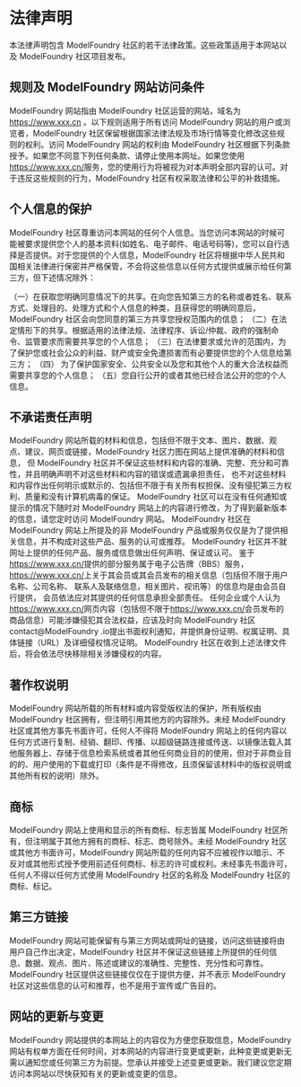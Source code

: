 # 法律声明

本法律声明包含 ModelFoundry  社区的若干法律政策。这些政策适用于本网站以及 ModelFoundry  社区项目发布。

## 规则及 ModelFoundry  网站访问条件

ModelFoundry  网站指由 ModelFoundry  社区运营的网站，域名为 <https://www.xxx.cn> 。以下规则适用于所有访问 ModelFoundry  网站的用户或浏览者，ModelFoundry  社区保留根据国家法律法规及市场行情等变化修改这些规则的权利。访问 ModelFoundry  网站的权利由 ModelFoundry  社区根据下列条款授予。如果您不同意下列任何条款、请停止使用本网址。如果您使用<https://www.xxx.cn/>服务，您的使用行为将被视为对本声明全部内容的认可。对于违反这些规则的行为，ModelFoundry  社区有权采取法律和公平的补救措施。

## 个人信息的保护

ModelFoundry  社区尊重访问本网站的任何个人信息。当您访问本网站的时候可能被要求提供您个人的基本资料(如姓名、电子邮件、电话号码等)，您可以自行选择是否提供。对于您提供的个人信息，ModelFoundry  社区将根据中华人民共和国相关法律进行保密并严格保管，不会将这些信息以任何方式提供或展示给任何第三方，但下述情况除外：

（一）在获取您明确同意情况下的共享。在向您告知第三方的名称或者姓名、联系方式、处理目的、处理方式和个人信息的种类，且获得您的明确同意后，ModelFoundry  社区会向您同意的第三方共享您授权范围内的信息；
（二）在法定情形下的共享。根据适用的法律法规、法律程序、诉讼/仲裁、政府的强制命令、监管要求而需要共享您的个人信息；
（三）在法律要求或允许的范围内，为了保护您或社会公众的利益、财产或安全免遭损害而有必要提供您的个人信息给第三方；
（四） 为了保护国家安全、公共安全以及您和其他个人的重大合法权益而需要共享您的个人信息；
（五）您自行公开的或者其他已经合法公开的您的个人信息。

## 不承诺责任声明

ModelFoundry  网站所载的材料和信息，包括但不限于文本、图片、数据、观点、建议、网页或链接，ModelFoundry  社区力图在网站上提供准确的材料和信息， 但 ModelFoundry  社区并不保证这些材料和内容的准确、完整、充分和可靠性，并且明确声明不对这些材料和内容的错误或遗漏承担责任， 也不对这些材料和内容作出任何明示或默示的、包括但不限于有关所有权担保、没有侵犯第三方权利、质量和没有计算机病毒的保证。 ModelFoundry  社区可以在没有任何通知或提示的情况下随时对 ModelFoundry  网站上的内容进行修改，为了得到最新版本的信息，请您定时访问 ModelFoundry  网站。 ModelFoundry  社区在 ModelFoundry  网站上所提及的非 ModelFoundry  产品或服务仅仅是为了提供相关信息，并不构成对这些产品、服务的认可或推荐。 ModelFoundry  社区并不就网址上提供的任何产品、服务或信息做出任何声明、保证或认可。 鉴于<https://www.xxx.cn/>提供的部分服务属于电子公告牌（BBS）服务， <https://www.xxx.cn/>上关于其会员或其会员发布的相关信息（包括但不限于用户名称、公司名称、 联系人及联络信息，相关图片、视讯等）的信息均是由会员自行提供， 会员依法应对其提供的任何信息承担全部责任。 任何企业或个人认为<https://www.xxx.cn/>网页内容（包括但不限于<https://www.xxx.cn/>会员发布的商品信息）可能涉嫌侵犯其合法权益，应该及时向 ModelFoundry  社区contact@ModelFoundry .io提出书面权利通知，并提供身份证明、权属证明、具体链接（URL）及详细侵权情况证明。 ModelFoundry  社区在收到上述法律文件后，将会依法尽快移除相关涉嫌侵权的内容。

## 著作权说明

ModelFoundry  网站所载的所有材料或内容受版权法的保护，所有版权由 ModelFoundry  社区拥有，但注明引用其他方的内容除外。未经 ModelFoundry  社区或其他方事先书面许可，任何人不得将 ModelFoundry  网站上的任何内容以任何方式进行复制、经销、翻印、传播、以超级链路连接或传送、以镜像法载入其他服务器上、存储于信息检索系统或者其他任何商业目的的使用，但对于非商业目的的、用户使用的下载或打印（条件是不得修改，且须保留该材料中的版权说明或其他所有权的说明）除外。

## 商标

ModelFoundry  网站上使用和显示的所有商标、标志皆属 ModelFoundry  社区所有，但注明属于其他方拥有的商标、标志、商号除外。未经 ModelFoundry  社区或其他方书面许可，ModelFoundry  网站所载的任何内容不应被视作以暗示、不反对或其他形式授予使用前述任何商标、标志的许可或权利。未经事先书面许可，任何人不得以任何方式使用 ModelFoundry  社区的名称及 ModelFoundry  社区的商标、标记。

## 第三方链接

ModelFoundry  网站可能保留有与第三方网站或网址的链接，访问这些链接将由用户自己作出决定，ModelFoundry  社区并不保证这些链接上所提供的任何信息、数据、观点、图片、陈述或建议的准确性、完整性、充分性和可靠性。ModelFoundry  社区提供这些链接仅仅在于提供方便，并不表示 ModelFoundry  社区对这些信息的认可和推荐，也不是用于宣传或广告目的。

## 网站的更新与变更

ModelFoundry  网站提供的本网站上的内容仅为方便您获取信息，ModelFoundry  网站有权单方面在任何时间，对本网站的内容进行变更或更新，此种变更或更新无需以通知您或任何第三方为前提。您承认并接受上述变更或更新。我们建议您定期访问本网站以尽快获知有关的更新或变更的信息。
